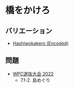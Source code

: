 # 橋をかけろ

## バリエーション
- [Hashiwokakero (Encoded)](hashiwokakero_encoded.md)

## 問題
- [WPC選抜大会 2022](../questions/jwpc2022.md)
	- 7.1-2. 島めぐり
